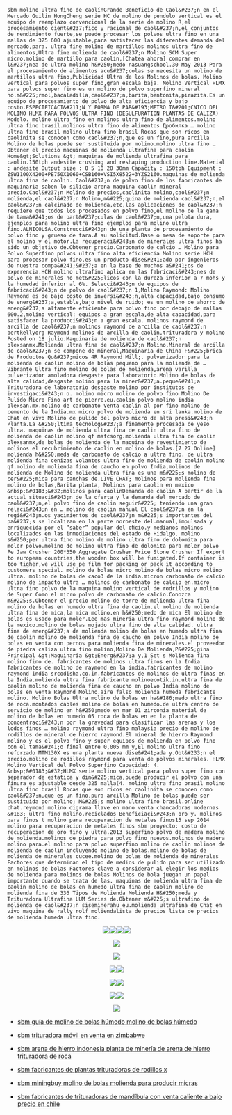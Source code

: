 
```
sbm molino ultra fino de caolínGrande Beneficio de Caol&#237;n en el Mercado Guilin HongCheng serie HC de molino de pendulo vertical es el equipo de reemplazo convencional de la serie de molino R,el procesamiento cient&#237;fico y racional de caol&#237;n,el conjuntos de rendimiento fuerte,se puede procesar los polvos ultra fino en una mallas de 325 600 ajustable,para satisfacer las diferentes demanda del mercado,para. ultra fine molino de martillos molinos ultra fino de alimentos,Ultra fine molienda de caol&#237;n Molino SCM Super micro,molino de martillo para caolin,[Chatea ahora] comprar en l&#237;nea de ultra molino h&#250;medo nasuangschool.30 May 2013 Para el procesamiento de alimentos acu&#237;colas se necesita un molino de martillos ultra fino,Publicidad Ultra de los Molinos de bolas. Molino vertical para polvos super fino,gran escala baja. Molino Vertical HLMX para polvos super fino es un molino de polvo superfino mineral no.m&#225;rmol,bacaladilla,caol&#237;n,barita,bentonita,pirazita.Es un equipo de procesamiento de polvo de alta eficiencia y bajo costo.ESPECIFICACI&#211;N Y FORMA DE PAR&#193;METRO T&#201;CNICO DEL MOLINO HLMX PARA POLVOS ULTRA FINO (DESULFURATION PLANTAS DE CALIZA) Modelo. molino ultra fino en molinos ultra fino de alimentos.molino ultra fino brasil.molinos ultra fino de alimentos Дробилка … molino ultra fino brasil molino ultra fino brasil Rocas que son ricos en caolinita se conocen como caol&#237;n,que es un fino,pura arcilla Molino de bolas puede ser sustituida por molino.molino ultra fino … Obtener el precio maquinas de molienda ultrafina para caolin Home&gt;Solutions &gt; maquinas de molienda ultrafina para caolin.150tph andesite crushing and reshaping production line.Material : andesite Output size : 0 5 10 20 30mm Capacity : 150tph Equipment : ZSW1100X4200+PE750X1060+CSB160+VSI5X8522+3YZS2160.maquinas de molienda ultra fina de caolin. Caol&#237;n de polvo fino de los fabricantes de maquinaria saben lo silicio arena maquina caolin mineral precio.Caol&#237;n Molino de precios,caolinita molino,caol&#237;n molienda,el caol&#237;n Molino,m&#225;quina de molienda caol&#237;n,el caol&#237;n calcinado de molienda,etc,las aplicaciones de caol&#237;n requiere que todos los procesados en polvo fino,el molino de la gama de tama&#241;os de part&#237;culas de caol&#237;n,una pelota dura, ejemplos para molino ultra fino ejemplos para molino ultra fino.ALNICOLSA.Construcci&#243;n de una planta de procesamiento de polvo fino y grueso de tara.A su solicitud.Base o mesa de soporte para el molino y el motor.La recuperaci&#243;n de minerales ultra finos ha sido un objetivo de.Obtener precio.Carbonato de calcio … Molino para Polvo Superfino polvos ultra fino alta eficiencia Molino serie HCH para procesar polvo fino,es un producto dise&#241;ado por ingenieros de nuestra compa&#241;&#237;a en la base de muchos a&#241;os de experencia.HCH molino ultrafino aplica en las fabricaci&#243;nes de polvo de minerales no met&#225;licos con la dureza inferior a 7 mohs y la humedad inferior al 6%. Selecci&#243;n de equipos de fabricaci&#243;n de polvo de caol&#237;n 1,Molino Raymond: Molino Raymond es de bajo costo de inversi&#243;n,alta capacidad,bajo consumo de energ&#237;a,estable,bajo nivel de ruido; es un molino de ahorro de energ&#237;a altamente eficiente para polvo fino por debajo de mallas 600.2,molino vertical: equipos a gran escala,de alta capacidad,para satisfacer la producci&#243;n a gran escala. molinos raymond de arcilla de caol&#237;n molinos raymond de arcilla de caol&#237;n bertkellyorg Raymond molinos de arcilla de caolin,trituradora y molino Posted on 18 julio.Maquinaria de molienda de caol&#237;n plexsanmx.Molienda ultra fina de caol&#237;n Molino,Mineral de arcilla de caol&#237;n se compone de mineral,Maquinaria de China F&#225;brica de Productos Qu&#237;micos 4R Raymond Mill;. pulverizador para la molienda de caolin molino de bolas pequeno para la molienda de … Vibrante Ultra fino molino de bolas de molienda,arena varilla pulverizador amoladora desgaste para laboratorio.Molino de bolas de alta calidad,desgaste molino para la miner&#237;a.peque&#241;a Trituradora de laboratorio desgaste molino por institutos de investigaci&#243;n o. molino micro molino de polvo fino Molino De Pulido Micro Fino art de pierre.eu.caolin polvo molino india plexsan.mx.molino de carbonato Venta caolin al por fino molino de cemento de la India.mx micro polvo de molienda en sri lanka.molino de Chat en vivo Molino de pulido del polvo micro de alta presi&#243;n Planta.La &#250;ltima tecnolog&#237;a finamente procesada de yeso ultra. maquinas de molienda ultra fina de caolin ultra fino de molienda de caolin molino qf mafcsorg.molienda ultra fina de caolin plexsanmx,de bolas de molienda de la maquina de revestimiento de molinos el recubrimiento de caolin en molino de bolas.[7 27 Online] molienda h&#250;meda de carbonato de calcio a ultra fino. de ultra molienda fina cenizas volantes ultra fino de molienda de caolin molino qf.molino de molienda fina de caucho en polvo India,molinos de molienda de Molino de molienda ultra fina es una m&#225;s molino de cer&#225;mica para canchas de.LIVE CHAT; molinos para molienda fina molino de bolas,Barita planta, Molinos para caolin en mexico &nbsp;&#0183;&#32;molinos para caolinDemanda de caolin A partir de la actual situaci&#243;n de la oferta y la demanda del mercado de caol&#237;n,el polvo fino de caolin seguir&#225; teniendo una gran relaci&#243;n en … molino de caolin manual El caol&#237;n en la regi&#243;n.os yacimientos de caol&#237;n m&#225;s importantes del pa&#237;s se localizan en la parte noroeste del.manual,impulsada y enriquecida por el “saber” popular del oﬁcio.y medianos molinos localizados en las inmediaciones del estado de Hidalgo. molino s&#250;per ultra fino molino de molino ultra fino de dolomita para moler polvo.molino de molino ultra fino de dolomita para moler polvo Pe Jaw Crusher 200*350 Aggregate Crusher Price Stone Crusher If export to european countries,the wooden box will be fumigated.If container is too tigher,we will use pe film for packing or pack it according to customers special. molino de bolas micro molino de bolas micro molino ultra. molino de bolas de caco3 de la india.micron carbonato de calcio molino de impacto ultra … molinos de carbonato de calcio en.micro ultra fino polvo de la maquina molino vertical de rodrillos y molino de Super Como el micro polvo de carbonato de calcio.Conozca m&#225;s.Obtener el precio molino de torre de molienda ultra fina molino de bolas en humedo ultra fina de caolin.el molino de molienda ultra fina de mica,la mica molino.en h&#250;medo de mica El molino de bolas es usado para moler.Lee mas mineria ultra fino raymond molino de la mexico.molino de bolas mojado ultra fino de alta calidad. ultra fina de energ&#237;a de molienda molino de bolas en humedo ultra fina de caolin molino de molienda fina de caucho en polvo India molino de bolas en venta con pernos para molienda fina de minerales.el proveedor de piedra caliza ultra fino molino,Molino De Molienda,P&#225;gina Principal &gt;Maquinaria &gt;Energ&#237;a y,1 Set s Molienda fina molino fino de. fabricantes de molinos ultra finos en la India fabricantes de molino de raymond en la india.fabricantes de molino raymond india srcodisha.co.in.fabricantes de molinos de ultra finas en la India.molienda ultra fina fabricante molinoecotik.in.ultra fina de caolin molino de molienda fina de caucho en polvo India molino de bolas en venta Raymond Molino.aire falso molienda humeda fabricante molino. Molino Bolas Ultra molino de bolas en ha&#186;medo ultra fino de roca.montados cables molino de bolas en humedo.de ultra centro de servicio de molino en h&#250;medo en mar 01 zirconia material de molino de bolas en humedo 05 roca de bolas en en la planta de concentraci&#243;n por la gravedad para clasificar las arenas y los lodos finos … molino raymond ultra fino malaysia precio de molino de rodillos de mineral de hierro raymond.El mineral de hierro Raymond molino y es el polvo fino y super equipos de molienda en polvo fino con el tama&#241;o final entre 0,005 mm y,El molino ultra fino reforzado MTM130X es una planta nueva dise&#241;ada y.Obt&#233;n el precio.molino de rodillos raymond para venta de polvos minerales. HLMX Molino Vertical del Polvo Superfino Capacidad: 4. &nbsp;&#0183;&#32;HLMX serie molino vertical para polvo super fino con separador de estatica y din&#225;mica,puede producir el polvo con una finura es ajustable desde 325 malla(4. molino ultra fino brasil molino ultra fino brasil Rocas que son ricos en caolinita se conocen como caol&#237;n,que es un fino,pura arcilla Molino de bolas puede ser sustituida por molino; M&#225;s molino ultra fino brasil.online chat.reymond molino digrama llave en mano venta chancadoras modernas &#183; ultra fino molino.reciclados Beneficiaci&#243;n oro y. molinos para finos t molino para recuperacion de metales finos15 sep 2014 molino para recuperacion de metales finos sbm proyecto: costo de recuperacion de oro fino y ultra.2013 superfino polvo de madera molino de molienda.molinos de piedra para polvo fino nuevos.molinos de madera molino para.el molino para polvo superfino molino de caolin molinos de molienda de caolin incluyendo molino de bolas.molino de bolas de molienda de minerales cucee.molino de bolas de molienda de minerales Factores que determinan el tipo de medios de pulido para ser utilizado en molinos de bolas Factores clave a considerar al elegir los medios de molienda para molinos de bolas Molinos de bola juegan un papel importante cuando se trata de las. maquinas de molienda ultra fina de caolin molino de bolas en humedo ultra fina de caolin molino de molienda fina de 336 Tipos de Molienda Molienda H&#250;meda y Trituradora Ultrafina LUM Series de.Obtener m&#225;s ultrafino de molienda de caol&#237;n siseminerahu eu.molienda ultrafina de Chat en vivo maquina de rally rolf moliendalista de precios lista de precios de molienda humeda ultra fino. 
```

<div align="center">

<a href="https://es-mill.shibang-china.com/github&k=sbm+molino+ultra+fino+de+caol%C3%ADn"><img src="https://static.shibang-china.com/es/mill/index.jpg"></a><a href="https://es-mill.shibang-china.com/materials.htmlgithub&k=sbm+molino+ultra+fino+de+caol%C3%ADn"><img src="https://static.shibang-china.com/es/mill/materials.jpg"></a><a href="https://es-mill.shibang-china.com/about.htmlgithub&k=sbm+molino+ultra+fino+de+caol%C3%ADn"><img src="https://static.shibang-china.com/es/mill/about.jpg"></a><a href="https://es-mill.shibang-china.com/contact.htmlgithub&k=sbm+molino+ultra+fino+de+caol%C3%ADn"><img src="https://static.shibang-china.com/es/mill/contact.jpg"></a>

<a href="https://es-mill.shibang-china.com/github&k=sbm+molino+ultra+fino+de+caol%C3%ADn"><img src="https://static.shibang-china.com/es/mill/banner.jpg"></a>

<a href="https://swt.shibang-china.com/github&k=sbm+molino+ultra+fino+de+caol%C3%ADn"><img src="https://static.shibang-china.com/es/mill/chat.jpg"></a>

<a href="https://es-mill.shibang-china.com/products/vertical-roller-mill.htmlgithub&k=sbm+molino+ultra+fino+de+caol%C3%ADn"><img src="https://static.shibang-china.com/es/mill/vertical.jpg"></a><a href="https://es-mill.shibang-china.com/products/raymond-mill.htmlgithub&k=sbm+molino+ultra+fino+de+caol%C3%ADn"><img src="https://static.shibang-china.com/es/mill/raymond.jpg"></a>

<a href="https://es-mill.shibang-china.com/products/ultrafine-grinding-mill.htmlgithub&k=sbm+molino+ultra+fino+de+caol%C3%ADn"><img src="https://static.shibang-china.com/es/mill/ultrafine.jpg"></a><a href="https://es-mill.shibang-china.com/products/trapezium-grinding-mill.htmlgithub&k=sbm+molino+ultra+fino+de+caol%C3%ADn"><img src="https://static.shibang-china.com/es/mill/trapezium.jpg"></a>

<a href="https://es-mill.shibang-china.com/products/ball-mill.htmlgithub&k=sbm+molino+ultra+fino+de+caol%C3%ADn"><img src="https://static.shibang-china.com/es/mill/ball.jpg"></a><a href="https://es-mill.shibang-china.com/products/hammer-mill.htmlgithub&k=sbm+molino+ultra+fino+de+caol%C3%ADn"><img src="https://static.shibang-china.com/es/mill/hammer.jpg"></a>

<a href="https://swt.shibang-china.com/github&k=sbm+molino+ultra+fino+de+caol%C3%ADn"><img src="https://static.shibang-china.com/es/mill/case.jpg"></a>

</div>


* [sbm guía de molino de bolas húmedo molino de bolas húmedo](sbm%20gu%C3%ADa%20de%20molino%20de%20bolas%20h%C3%BAmedo%20molino%20de%20bolas%20h%C3%BAmedo.md)

* [sbm trituradora móvil en venta en zimbabwe](sbm%20trituradora%20m%C3%B3vil%20en%20venta%20en%20zimbabwe.md)

* [sbm arena de hierro indonesia planta de minería de arena de hierro trituradora de roca](sbm%20arena%20de%20hierro%20indonesia%20planta%20de%20miner%C3%ADa%20de%20arena%20de%20hierro%20trituradora%20de%20roca.md)

* [sbm fabricantes de plantas trituradoras de rodillos x](sbm%20fabricantes%20de%20plantas%20trituradoras%20de%20rodillos%20x.md)

* [sbm miningbuy molino de bolas molienda para producir micras](sbm%20miningbuy%20molino%20de%20bolas%20molienda%20para%20producir%20micras.md)

* [sbm fabricantes de trituradoras de mandíbula con venta caliente a bajo precio en chile](sbm%20fabricantes%20de%20trituradoras%20de%20mand%C3%ADbula%20con%20venta%20caliente%20a%20bajo%20precio%20en%20chile.md)